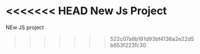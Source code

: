 <<<<<<< HEAD
New Js Project
=======
NEw JS project
>>>>>>> 522c07a8b181d93bf4136a2e22d5b653f223fc30
